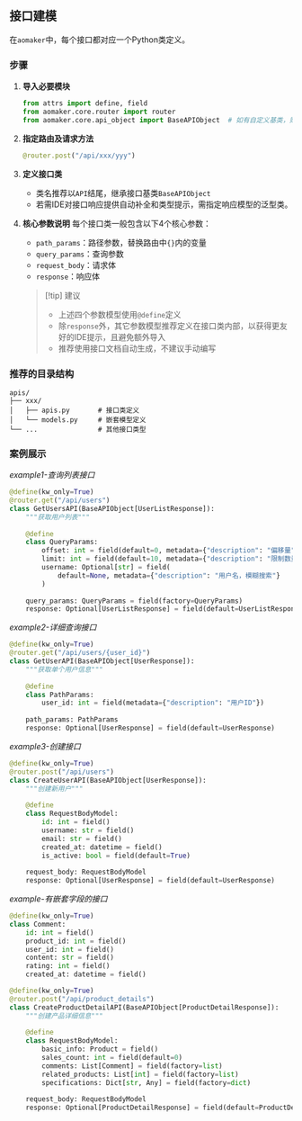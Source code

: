 ## 接口建模


在`aomaker`中，每个接口都对应一个Python类定义。

### 步骤

1. **导入必要模块**

   ```python
   from attrs import define, field
   from aomaker.core.router import router
   from aomaker.core.api_object import BaseAPIObject  # 如有自定义基类，则导入对应基类
   ```

2. **指定路由及请求方法**

   ```python
   @router.post("/api/xxx/yyy")
   ```

3. **定义接口类**

   - 类名推荐以`API`结尾，继承接口基类`BaseAPIObject`
   - 若需IDE对接口响应提供自动补全和类型提示，需指定响应模型的泛型类。

4. **核心参数说明**
   每个接口类一般包含以下4个核心参数：

   - `path_params`：路径参数，替换路由中`{}`内的变量
   - `query_params`：查询参数
   - `request_body`：请求体
   - `response`：响应体

   > [!tip] 建议
   >
   > - 上述四个参数模型使用`@define`定义
   > - 除`response`外，其它参数模型推荐定义在接口类内部，以获得更友好的IDE提示，且避免额外导入
   > - 推荐使用接口文档自动生成，不建议手动编写

### 推荐的目录结构

```
apis/
├── xxx/
│   ├── apis.py       # 接口类定义
│   └── models.py     # 嵌套模型定义
└── ...               # 其他接口类型
```

### 案例展示  

*example1-查询列表接口*
```python
@define(kw_only=True)  
@router.get("/api/users")  
class GetUsersAPI(BaseAPIObject[UserListResponse]):  
    """获取用户列表"""  
  
    @define  
    class QueryParams:  
        offset: int = field(default=0, metadata={"description": "偏移量"})  
        limit: int = field(default=10, metadata={"description": "限制数量"})  
        username: Optional[str] = field(  
            default=None, metadata={"description": "用户名，模糊搜索"}  
        )  
  
    query_params: QueryParams = field(factory=QueryParams)  
    response: Optional[UserListResponse] = field(default=UserListResponse)
```

*example2-详细查询接口*
```python
@define(kw_only=True)  
@router.get("/api/users/{user_id}")  
class GetUserAPI(BaseAPIObject[UserResponse]):  
    """获取单个用户信息"""  
  
    @define  
    class PathParams:  
        user_id: int = field(metadata={"description": "用户ID"})  
  
    path_params: PathParams  
    response: Optional[UserResponse] = field(default=UserResponse)
```

*example3-创建接口*
```python
@define(kw_only=True)  
@router.post("/api/users")  
class CreateUserAPI(BaseAPIObject[UserResponse]):  
    """创建新用户"""  
  
    @define  
    class RequestBodyModel:  
        id: int = field()  
        username: str = field()  
        email: str = field()  
        created_at: datetime = field()  
        is_active: bool = field(default=True)  
  
    request_body: RequestBodyModel  
    response: Optional[UserResponse] = field(default=UserResponse)
```

*example-有嵌套字段的接口*
```python
@define(kw_only=True)  
class Comment:  
    id: int = field()  
    product_id: int = field()  
    user_id: int = field()  
    content: str = field()  
    rating: int = field()  
    created_at: datetime = field()

@define(kw_only=True)  
@router.post("/api/product_details")  
class CreateProductDetailAPI(BaseAPIObject[ProductDetailResponse]):  
    """创建产品详细信息"""  
  
    @define  
    class RequestBodyModel:  
        basic_info: Product = field()  
        sales_count: int = field(default=0)  
        comments: List[Comment] = field(factory=list)  
        related_products: List[int] = field(factory=list)  
        specifications: Dict[str, Any] = field(factory=dict)  
  
    request_body: RequestBodyModel  
    response: Optional[ProductDetailResponse] = field(default=ProductDetailResponse)
```
